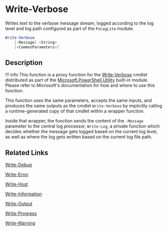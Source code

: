 # Write-Verbose

Writes text to the verbose message stream, logged according to the log level and log path configured as part of the `PsLogLite` module.

```powershell
Write-Verbose
    [-Message] <String>
    [<CommonParameters>]
```

## Description

!!! info
    This function is a proxy function for the [Write-Verbose](https://docs.microsoft.com/en-us/powershell/module/microsoft.powershell.utility/write-verbose) cmdlet distributed as part of the [Microsoft.PowerShell.Utility](https://docs.microsoft.com/en-us/powershell/module/microsoft.powershell.utility/) built-in module. Please refer to Microsoft's documentation for how and where to use this function.

This function uses the same parameters, accepts the same inputs, and produces the same outputs as the cmdlet `Write-Verbose` by implicitly calling a runtime-generated copy of that cmdlet within a wrapper function.

Inside that wrapper, the function sends the content of the `-Message` parameter to the central log processor, `Write-Log`, a private function which decides whether the message gets logged based on the current log level, as well as where the log gets written based on the current log file path.

## Related Links

[Write-Debug](./Write-Debug.md)

[Write-Error](./Write-Error.md)

[Write-Host](./Write-Host.md)

[Write-Information](./Write-Information.md)

[Write-Output](./Write-Output.md)

[Write-Progress](./Write-Progress.md)

[Write-Warning](./Write-Warning.md)